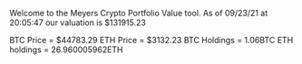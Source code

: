 Welcome to the Meyers Crypto Portfolio Value tool. 
As of 09/23/21 at 20:05:47 our valuation is $131915.23 

BTC Price = $44783.29
 ETH Price = $3132.23
BTC Holdings = 1.06BTC
 ETH holdings = 26.960005962ETH 
